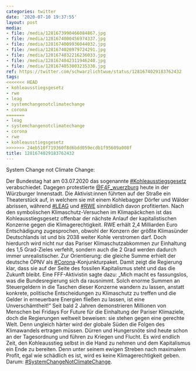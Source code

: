 ```yaml
---
categories: twitter
date: '2020-07-10 19:37:55'
layout: post
media:
- file: /media/1281673990466084867.jpg
- file: /media/1281674000456974337.jpg
- file: /media/1281674009936044032.jpg
- file: /media/1281674020979724291.jpg
- file: /media/1281674032216236033.jpg
- file: /media/1281674042311946240.jpg
- file: /media/1281674053003235330.jpg
ref: https://twitter.com/schwarzlichtwue/status/1281674029183762432
tags:
<<<<<<< HEAD
- kohleausstiegsgesetz
- rwe
- leag
- systemchangenotclimatechange
- corona
=======
- leag
- systemchangenotclimatechange
- corona
- rwe
- kohleausstiegsgesetz
>>>>>>> 24eb510f719360f8d6bdd059ecdb1f95609a008f
title: 1281674029183762432
---
```

System Change not Climate Change:



Der Bundestag hat am 03.07.2020 das sogenannte [#Kohleausstiegsgesetz](/t/kohleausstiegsgesetz) verabschiedet. Dagegen protestierte [@F4F_wuerzburg](https://twitter.com/F4F_wuerzburg) heute in der Würzburger Innenstadt. 
Die Aktivist:innen führten auf der Straße ein Theaterstück auf, in welchem sie mit einem Kohlebagger Dörfer und Wälder abrissen, während [#LEAG](/t/leag) und [#RWE](/t/rwe) sinnbildlich davon profitierten. 
Nach den symbolischen Klimaschutz-Versuchen im Klimapäckchen ist das Kohleausstiegsgesetz offenbar der nächste Anlauf der kapitalistischen Konzerne gegen die Klimagerechtigkeit.
RWE erhält 2,4 Milliarden Euro Entschädigung zugesprochen, obwohl der Konzern der größte Klimasünder Deutschlands ist und bis 2038 weiter Kohle verstromen darf.
Doch hierdurch wird nicht nur das Pariser Klimaschutzabkommen zur Einhaltung des 1,5 Grad-Zieles verfehlt, sondern auch die 2 Grad werden dadurch immer unrealistischer. Zur Orientierung: die gleiche Summe erhielt der deutsche ÖPNV als [#Corona](/t/corona)-Konjunkturpaket.
Damit zeigt die Regierung klar, dass sie auf der Seite des fossilen Kapitalismus steht und das die Zukunft bleibt.
Eine FFF-Aktivistin sagte dazu: „Mich macht es fassungslos, was die Bundesregierung sich da rausnimmt.
Solch enorme Summen an Steuergeldern in die Taschen dieser Konzerne wandern zu lassen, anstatt konkrete, politische Entscheidungen zu Klimaschutz zu treffen und die Gelder in erneuerbare Energien fließen zu lassen, ist eine Unverschämtheit!“
Seit bald 2 Jahren demonstrieren Millionen von Menschen bei Fridays For Future für die Einhaltung der Pariser Klimaziele, doch die Regierungen weltweit beweisen: sie stehen gegen eine gerechte Welt.
Denn ungleich härter wird der globale Süden die Folgen des Klimawandels ertragen müssen. Dürren und Hungersnöte sind heute schon an der Tagesordnung und führen zu Kriegen und Flucht.
Es wird endlich Zeit, den Kohleausstieg selbst in die Hand zu nehmen und dem Kapitalismus ein Ende zu bereiten. Denn unter seinem ewigen Streben nach maximalem Profit, egal wie schädlich es ist, wird es keine Klimagerechtigkeit geben. Darum: [#SystemChangeNotClimateChange](/t/systemchangenotclimatechange).